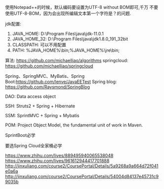 使用Notepad++的时候，默认编码要设置为UTF-8 without BOM即可,千万
不要使用UTF-8-BOM，因为会出现所编辑文本第一个字符是？的问题.

jdk配置: 

1. JAVA_HOME: D:\Program Files\java\jdk-11.0.1
2. JAVA_HOME_32: D:\Program Files\java\jdk1.8.0_191_32bit
3. CLASSPATH: 可以不用配置
4. PATH: %JAVA_HOME%\bin;%JAVA_HOME%\jre\bin;

算法: https://github.com/michaelliao/algorithms
springcloud: https://github.com/michaelliao/springcloud

Spring、SpringMVC、MyBatis、Spring Boot:https://github.com/lenve/JavaEETest
Spring blog: https://github.com/Raysmond/SpringBlog

DAO: Data access object

SSH: Struts2 + Spring + Hibernate

SSM: SprintMVC + Spring + Mybatis

POM: Project Object Model, the fundamental unit of work in Maven.

SprintBoot必学

要选Spring Cloud全家桶必学

https://www.zhihu.com/lives/889495940065538048
https://www.zhihu.com/lives/961612944417701888
http://jinxuliang.com/course2/CoursePortal/Details/5a9268a9a664d72f041e0a6a
http://jinxuliang.com/course2/CoursePortal/Details/54004d84137e45731c99035b